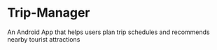 # Trip-Manager
An Android App that helps users plan trip schedules and recommends nearby tourist attractions
